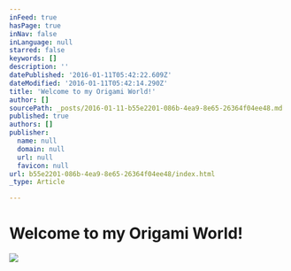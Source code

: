 ```yaml
---
inFeed: true
hasPage: true
inNav: false
inLanguage: null
starred: false
keywords: []
description: ''
datePublished: '2016-01-11T05:42:22.609Z'
dateModified: '2016-01-11T05:42:14.290Z'
title: 'Welcome to my Origami World!'
author: []
sourcePath: _posts/2016-01-11-b55e2201-086b-4ea9-8e65-26364f04ee48.md
published: true
authors: []
publisher:
  name: null
  domain: null
  url: null
  favicon: null
url: b55e2201-086b-4ea9-8e65-26364f04ee48/index.html
_type: Article

---
```

# Welcome to my Origami World!
![](https://the-grid-user-content.s3-us-west-2.amazonaws.com/69009913-b162-468f-841c-2d5f0a28f38a.jpg)
